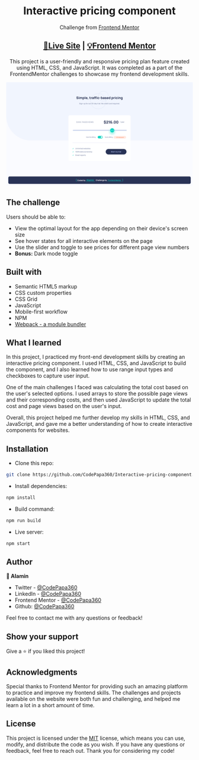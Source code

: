 <h1 align="center">Interactive pricing component</h1>
<div align="center">

Challenge from [Frontend Mentor](https://www.frontendmentor.io/profile/CodePapa360)

</div>

<h2 align="center">

[🚀Live Site](https://interactive-pricing-component-alamin.netlify.app/)
|
[💡Frontend Mentor]()

</h2>

<p align="center">
This project is a user-friendly and responsive pricing plan feature created using HTML, CSS, and JavaScript. It was completed as a part of the FrontendMentor challenges to showcase my frontend development skills.
</p>

<a align="center" href="https://interactive-pricing-component-alamin.netlify.app/">

![Screenshot](./screenshots/Interactive-pricing-component-screenshot-codepapa360.png)

</a>

## The challenge

Users should be able to:

- View the optimal layout for the app depending on their device's screen size
- See hover states for all interactive elements on the page
- Use the slider and toggle to see prices for different page view numbers
- **Bonus:** Dark mode toggle

## Built with

- Semantic HTML5 markup
- CSS custom properties
- CSS Grid
- JavaScript
- Mobile-first workflow
- NPM
- [Webpack - a module bundler](https://webpack.js.org/)

## What I learned

In this project, I practiced my front-end development skills by creating an interactive pricing component. I used HTML, CSS, and JavaScript to build the component, and I also learned how to use range input types and checkboxes to capture user input.

One of the main challenges I faced was calculating the total cost based on the user's selected options. I used arrays to store the possible page views and their corresponding costs, and then used JavaScript to update the total cost and page views based on the user's input.

Overall, this project helped me further develop my skills in HTML, CSS, and JavaScript, and gave me a better understanding of how to create interactive components for websites.

## Installation

- Clone this repo:

```sh
git clone https://github.com/CodePapa360/Interactive-pricing-component.git
```

- Install dependencies:

```sh
npm install
```

- Build command:

```sh
npm run build
```

- Live server:

```sh
npm start
```

## Author

<b>👤 Alamin</b>

- Twitter - [@CodePapa360](https://www.twitter.com/CodePapa360)
- LinkedIn - [@CodePapa360](https://www.linkedin.com/in/codepapa360)
- Frontend Mentor - [@CodePapa360](https://www.frontendmentor.io/profile/CodePapa360)
- Github: [@CodePapa360](https://github.com/codepapa360)

Feel free to contact me with any questions or feedback!

## Show your support

Give a ⭐️ if you liked this project!

## Acknowledgments

Special thanks to Frontend Mentor for providing such an amazing platform to practice and improve my frontend skills. The challenges and projects available on the website were both fun and challenging, and helped me learn a lot in a short amount of time.

## License

This project is licensed under the [MIT](https://github.com/CodePapa360/Interactive-pricing-component/blob/main/LICENSE.md) license, which means you can use, modify, and distribute the code as you wish. If you have any questions or feedback, feel free to reach out. Thank you for considering my code!
